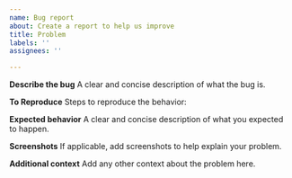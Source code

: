```yaml
---
name: Bug report
about: Create a report to help us improve
title: Problem
labels: ''
assignees: ''

---
```


**Describe the bug**
A clear and concise description of what the bug is.

**To Reproduce**
Steps to reproduce the behavior:

<!--
Paste your code like this:

```cs
your code
```

If you're working with multimedia files, please attach the file you're working with, if any.
-->

**Expected behavior**
A clear and concise description of what you expected to happen.

**Screenshots**
If applicable, add screenshots to help explain your problem.

**Additional context**
Add any other context about the problem here.
